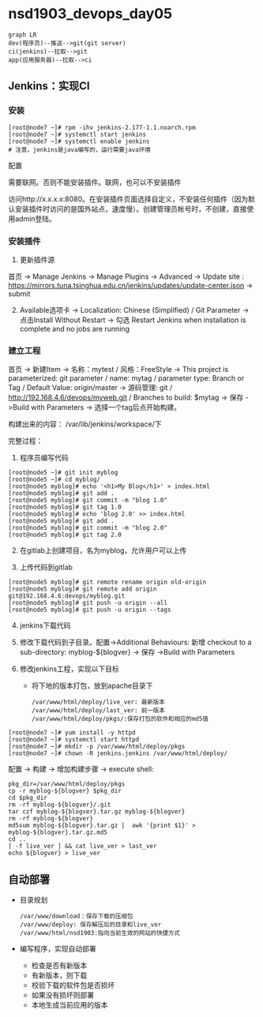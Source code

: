 # nsd1903_devops_day05

```mermaid
graph LR
dev(程序员)--推送-->git(git server)
ci(jenkins)--拉取-->git
app(应用服务器)--拉取-->ci
```

## Jenkins：实现CI

### 安装

```shell
[root@node7 ~]# rpm -ihv jenkins-2.177-1.1.noarch.rpm 
[root@node7 ~]# systemctl start jenkins
[root@node7 ~]# systemctl enable jenkins
# 注意，jenkins是java编写的，运行需要java环境
```

配置

需要联网。否则不能安装插件。联网，也可以不安装插件

访问http://x.x.x.x:8080。在安装插件页面选择自定义，不安装任何插件（因为默认安装插件时访问的是国外站点，速度慢）。创建管理员帐号时，不创建，直接使用admin登陆。

### 安装插件

1. 更新插件源

首页 -> Manage Jenkins -> Manage Plugins -> Advanced -> Update site : https://mirrors.tuna.tsinghua.edu.cn/jenkins/updates/update-center.json -> submit

2. Available选项卡 -> Localization: Chinese (Simplified) / Git Parameter -> 点击Install Without Restart -> 勾选 Restart Jenkins when installation is complete and no jobs are running

### 建立工程

首页 -> 新建Item -> 名称：mytest / 风格：FreeStyle -> This project is parameterized: git parameter / name: mytag / parameter type: Branch or Tag / Default Value: origin/master -> 源码管理: git / http://192.168.4.6/devops/myweb.git / Branches to build: $mytag -> 保存 ->Build with Parameters -> 选择一个tag后点开始构建。

构建出来的内容： /var/lib/jenkins/workspace/下







完整过程：

1. 程序员编写代码

```shell
[root@node5 ~]# git init myblog
[root@node5 ~]# cd myblog/
[root@node5 myblog]# echo '<h1>My Blog</h1>' > index.html
[root@node5 myblog]# git add .
[root@node5 myblog]# git commit -m "blog 1.0"
[root@node5 myblog]# git tag 1.0
[root@node5 myblog]# echo 'blog 2.0' >> index.html 
[root@node5 myblog]# git add .
[root@node5 myblog]# git commit -m "blog 2.0"
[root@node5 myblog]# git tag 2.0
```

2. 在gitlab上创建项目，名为myblog，允许用户可以上传

3. 上传代码到gitlab

```shell
[root@node5 myblog]# git remote rename origin old-origin
[root@node5 myblog]# git remote add origin git@192.168.4.6:devops/myblog.git
[root@node5 myblog]# git push -u origin --all
[root@node5 myblog]# git push -u origin --tags
```

4. jenkins下载代码

5. 修改下载代码到子目录。配置->Additional Behaviours: 新增 checkout to a sub-directory: myblog-${blogver} -> 保存 ->Build with Parameters

6. 修改jenkins工程，实现以下目标

   - 将下地的版本打包，放到apache目录下

     ```shell
     /var/www/html/deploy/live_ver: 最新版本
     /var/www/html/deploy/last_ver: 前一版本
     /var/www/html/deploy/pkgs/:保存打包的软件和相应的md5值
     ```

```shell
[root@node7 ~]# yum install -y httpd
[root@node7 ~]# systemctl start httpd
[root@node7 ~]# mkdir -p /var/www/html/deploy/pkgs
[root@node7 ~]# chown -R jenkins.jenkins /var/www/html/deploy/
```

配置 -> 构建 -> 增加构建步骤 -> execute shell:

```shell
pkg_dir=/var/www/html/deploy/pkgs
cp -r myblog-${blogver} $pkg_dir  
cd $pkg_dir
rm -rf myblog-${blogver}/.git
tar czf myblog-${blogver}.tar.gz myblog-${blogver}
rm -rf myblog-${blogver}
md5sum myblog-${blogver}.tar.gz |  awk '{print $1}' > myblog-${blogver}.tar.gz.md5
cd ..
[ -f live_ver ] && cat live_ver > last_ver
echo ${blogver} > live_ver
```



## 自动部署

- 目录规划

  ```shell
  /var/www/download：保存下载的压缩包
  /var/www/deploy: 保存解压后的目录和live_ver
  /var/www/html/nsd1903:指向当前生效的网站的快捷方式
  ```

- 编写程序，实现自动部署

  - 检查是否有新版本
  - 有新版本，则下载
  - 校验下载的软件包是否损坏
  - 如果没有损坏则部署
  - 本地生成当前应用的版本

  







